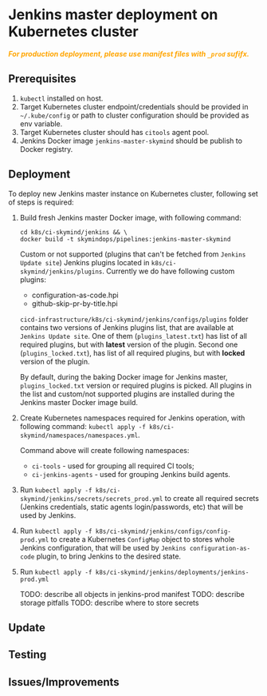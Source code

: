 # Jenkins master deployment on Kubernetes cluster

<span style="color:orange">_**For production deployment, please use manifest files with `_prod` sufifx.**_</span>

## Prerequisites
1. `kubectl` installed on host.
2. Target Kubernetes cluster endpoint/credentials should be provided in `~/.kube/config` or path to cluster configuration should be provided as env variable.
3. Target Kubernetes cluster should has `citools` agent pool.
4. Jenkins Docker image `jenkins-master-skymind` should be publish to Docker registry.

## Deployment
To deploy new Jenkins master instance on Kubernetes cluster, following set of steps is required:
1. Build fresh Jenkins master Docker image, with following command:

   ```
   cd k8s/ci-skymind/jenkins && \
   docker build -t skymindops/pipelines:jenkins-master-skymind
   ```

   Custom or not supported (plugins that can't be fetched from `Jenkins Update site`) Jenkins plugins located in `k8s/ci-skymind/jenkins/plugins`.
   Currently we do have following custom plugins:

   * configuration-as-code.hpi
   * github-skip-pr-by-title.hpi

   `cicd-infrastructure/k8s/ci-skymind/jenkins/configs/plugins` folder contains two versions of Jenkins plugins list, that are available at `Jenkins Update site`.
   One of them (`plugins_latest.txt`) has list of all required plugins, but with **latest** version of the plugin.
   Second one (`plugins_locked.txt`), has list of all required plugins, but with **locked** version of the plugin.

   By default, during the baking Docker image for Jenkins master, `plugins_locked.txt` version or required plugins is picked.
   All plugins in the list and custom/not supported plugins are installed during the Jenkins master Docker image build.

2. Create Kubernetes namespaces required for Jenkins operation, with following command:
   `kubectl apply -f k8s/ci-skymind/namespaces/namespaces.yml`.

   Command above will create following namespaces:
   * `ci-tools` - used for grouping all required CI tools;
   * `ci-jenkins-agents` - used for grouping Jenkins build agents.

3. Run `kubectl apply -f k8s/ci-skymind/jenkins/secrets/secrets_prod.yml` to create all required secrets (Jenkins credentials, static agents login/passwords, etc) that will be used by Jenkins.
4. Run `kubectl apply -f k8s/ci-skymind/jenkins/configs/config-prod.yml` to create a Kubernetes `ConfigMap` object to stores whole Jenkins configuration, that will be used by `Jenkins configuration-as-code` plugin, to bring Jenkins to the desired state.
5. Run `kubectl apply -f k8s/ci-skymind/jenkins/deployments/jenkins-prod.yml`

   TODO: describe all objects in jenkins-prod manifest
   TODO: describe storage pitfalls
   TODO: describe where to store secrets

## Update

## Testing

## Issues/Improvements